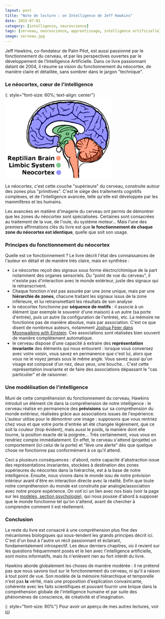 ```yaml
---
layout: post
title: "Note de lecture : on Intelligence de Jeff Hawkins"
date: 2015-07-01
category: [intelligence, neuroscience]
tags: [cerveau, neuroscience, apprentissage, intelligence artificielle]
image: cerveau.jpg
---
```


Jeff Hawkins, co-fondateur de Palm Pilot, est aussi passionné par le fonctionnement du cerveau, et par les perspectives ouvertes par le développement de l'Intelligence Artificielle. Dans ce livre passionnant datant de 2004, il résume sa vision du fonctionnement du néocortex, de manière claire et détaillée, sans sombrer dans le jargon "technique".

<!--more-->

### Le néocortex, cœur de l'intelligence ###

{: style="font-size: 60%; text-align: center"} 
<img src="/images/blog/neocortex.png" width="350px" />

Le néocortex, c'est cette couche "supérieure" du cerveau, construite autour des zones plus "primitives". C'est le siège des traitements cognitifs complexes, et de l'intelligence avancée, telle qu'elle est développée par les mammifères et les humains. 

Les avancées en matière d'imagerie du cerveau ont permis de démontrer que  les zones du néocortex sont spécialisées. Certaines sont consacrées au traitement de la vue, de l'ouïe, du système moteur... Mais l'une des premiers affirmations clés du livre est que **le fonctionnement de chaque zone du néocortex est identique**, quelle que soit son usage.

### Principes du fonctionnement  du néocortex ###

Quelle est ce fonctionnement ? Le livre décrit l'état des connaissances de l'auteur en détail et de manière très claire, mais en synthèse :


- Le néocortex reçoit des signaux sous forme électro/chimique de la part notamment des organes sensoriels. Du "point de vue du cerveau", il n'existe pas d'interaction avec le monde extérieur, juste des signaux qui le retranscrivent.
- Chaque fonction n'est pas assurée par une zone unique, mais par une **hiérarchie de zones**, chacune traitant les signaux issus de la zone inférieure, et lui retransmettant les résultats de son analyse
- le néocortex fonctionne par **séquence de motifs** : il associe à un élément (par exemple le souvenir d'une maison) à un autre (sa porte d'entrée), puis un autre (la configuration de l'entrée), etc. La mémoire ne fonctionne pas de manière absolue, mais par association. C'est ce que disent de nombreux auteurs, notamment [Joshua Feier dans Moonwalking with Einstein](http://www.bordet.info/blog/2015/05/27/Palais-memoriel.html). Ces associations sont réalisées bien souvent de manière complètement automatique.
- le cerveau dispose d'une capacité à extraire des **représentation invariante** des éléments qui nous entourent : lorsque vous conversez avec votre voisin, vous savez en permanence que c'est lui, alors que vous ne le voyez jamais sous le même angle. Vous savez aussi qu'un visage est composé d'un nez, deux yeux, une bouche... C'est cette représentation invariante et de faire des associations dépassant le "cas particulier" et de raisonner.

### Une modélisation de l'intelligence ###

Muni de cette compréhension du fonctionnement du cerveau, Hawkins introduit un élément clé dans la compréhension de notre intelligence : le cerveau réalise en permanence des **prévisions** sur sa compréhension du monde extérieur, réalisées grâce aux associations issues de l'expérience. L'auteur utilise pour le démontrer une image : supposons que vous rentriez chez vous et que votre porte d'entrée ait été changée légèrement, que ce soit la couleur (trop évident), mais aussi le poids, la manière dont elle tourne, la position exacte de la poignée... Très certainement, vous vous en rendriez compte immédiatement. En effet, le cerveau s'attend (projette) un comportement (ici celui de la porte) et "lève une alerte" dès que quelque chose ne fonctionne pas conformément à ce qu'il attend.

Ceci a plusieurs conséquences : d'abord, notre capacité d'abstraction issue des représentations invariantes, stockées à destination des zones supérieures du néocortex dans la hiérarchie, est à la base de notre intelligence. Ensuite, nous vivons dans le monde issu de notre prévision intérieur avant d'être en interaction directe avec la réalité. Enfin que toute notre compréhension du monde est construite par analogie/association avec notre propre expérience. On voit ici un lien avec nos biais (voir la page sur les [modèles, section psychologie](http://www.bordet.info/blog/2015/05/17/les%20mod%C3%A8les%20mentaux.html)), qui nous pousse d'abord à supposer que le monde fonctionne tel qu'on s'attend, avant de chercher à comprendre comment il est réellement. 

### Conclusion ###

Le reste du livre est consacré à une compréhension plus fine des mécanismes biologiques qui sous-tendent les grands principes décrit ici. C'est d'un bout à l'autre un récit passionnant et éclairant, fondamentalement introspectif. Les deux derniers chapitres, où il revient sur les questions fréquemment posés et le lien avec l'intelligence artificielle, sont moins informatifs, mais ils n'enlèvent rien au fort intérêt du livre.

Hawkins aborde globalement les choses de manière modérée : il ne prétend pas que nous savons tout sur le fonctionnement du cerveau, ni qu'il a raison à tout point de vue. Son modèle de la mémoire hiérarchique et temporelle n'est pas **la** vérité, mais une proposition d'explication convaincante, cohérente avec les faits scientifiques et pouvant fournir une brique dans la compréhension globale de l'intelligence humaine et par suite des phénomènes de conscience, de créativité et d'imagination.    


{: style="font-size: 60%"}
Pour avoir un aperçu de mes autres lectures, voir [ici](http://www.bordet.info/reading/) 